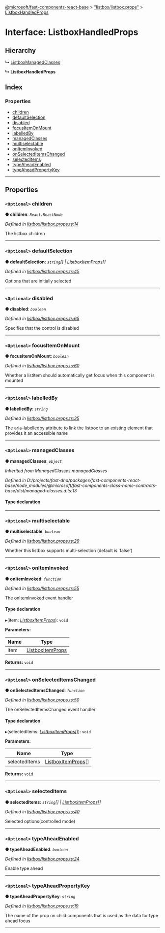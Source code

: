 [@microsoft/fast-components-react-base](../README.md) > ["listbox/listbox.props"](../modules/_listbox_listbox_props_.md) > [ListboxHandledProps](../interfaces/_listbox_listbox_props_.listboxhandledprops.md)

# Interface: ListboxHandledProps

## Hierarchy

↳  [ListboxManagedClasses](_listbox_listbox_props_.listboxmanagedclasses.md)

**↳ ListboxHandledProps**

## Index

### Properties

* [children](_listbox_listbox_props_.listboxhandledprops.md#children)
* [defaultSelection](_listbox_listbox_props_.listboxhandledprops.md#defaultselection)
* [disabled](_listbox_listbox_props_.listboxhandledprops.md#disabled)
* [focusItemOnMount](_listbox_listbox_props_.listboxhandledprops.md#focusitemonmount)
* [labelledBy](_listbox_listbox_props_.listboxhandledprops.md#labelledby)
* [managedClasses](_listbox_listbox_props_.listboxhandledprops.md#managedclasses)
* [multiselectable](_listbox_listbox_props_.listboxhandledprops.md#multiselectable)
* [onItemInvoked](_listbox_listbox_props_.listboxhandledprops.md#oniteminvoked)
* [onSelectedItemsChanged](_listbox_listbox_props_.listboxhandledprops.md#onselecteditemschanged)
* [selectedItems](_listbox_listbox_props_.listboxhandledprops.md#selecteditems)
* [typeAheadEnabled](_listbox_listbox_props_.listboxhandledprops.md#typeaheadenabled)
* [typeAheadPropertyKey](_listbox_listbox_props_.listboxhandledprops.md#typeaheadpropertykey)

---

## Properties

<a id="children"></a>

### `<Optional>` children

**● children**: *`React.ReactNode`*

*Defined in [listbox/listbox.props.ts:14](https://github.com/Microsoft/fast-dna/blob/164dd3ca/packages/fast-components-react-base/src/listbox/listbox.props.ts#L14)*

The listbox children

___
<a id="defaultselection"></a>

### `<Optional>` defaultSelection

**● defaultSelection**: *`string`[] \| [ListboxItemProps](../modules/_listbox_item_listbox_item_props_.md#listboxitemprops)[]*

*Defined in [listbox/listbox.props.ts:45](https://github.com/Microsoft/fast-dna/blob/164dd3ca/packages/fast-components-react-base/src/listbox/listbox.props.ts#L45)*

Options that are initially selected

___
<a id="disabled"></a>

### `<Optional>` disabled

**● disabled**: *`boolean`*

*Defined in [listbox/listbox.props.ts:65](https://github.com/Microsoft/fast-dna/blob/164dd3ca/packages/fast-components-react-base/src/listbox/listbox.props.ts#L65)*

Specifies that the control is disabled

___
<a id="focusitemonmount"></a>

### `<Optional>` focusItemOnMount

**● focusItemOnMount**: *`boolean`*

*Defined in [listbox/listbox.props.ts:60](https://github.com/Microsoft/fast-dna/blob/164dd3ca/packages/fast-components-react-base/src/listbox/listbox.props.ts#L60)*

Whether a listitem should automatically get focus when this component is mounted

___
<a id="labelledby"></a>

### `<Optional>` labelledBy

**● labelledBy**: *`string`*

*Defined in [listbox/listbox.props.ts:35](https://github.com/Microsoft/fast-dna/blob/164dd3ca/packages/fast-components-react-base/src/listbox/listbox.props.ts#L35)*

The aria-labelledby attribute to link the listbox to an existing element that provides it an accessible name

___
<a id="managedclasses"></a>

### `<Optional>` managedClasses

**● managedClasses**: *`object`*

*Inherited from ManagedClasses.managedClasses*

*Defined in D:/projects/fast-dna/packages/fast-components-react-base/node_modules/@microsoft/fast-components-class-name-contracts-base/dist/managed-classes.d.ts:13*

#### Type declaration

___
<a id="multiselectable"></a>

### `<Optional>` multiselectable

**● multiselectable**: *`boolean`*

*Defined in [listbox/listbox.props.ts:29](https://github.com/Microsoft/fast-dna/blob/164dd3ca/packages/fast-components-react-base/src/listbox/listbox.props.ts#L29)*

Whether this listbox supports multi-selection (default is 'false')

___
<a id="oniteminvoked"></a>

### `<Optional>` onItemInvoked

**● onItemInvoked**: *`function`*

*Defined in [listbox/listbox.props.ts:55](https://github.com/Microsoft/fast-dna/blob/164dd3ca/packages/fast-components-react-base/src/listbox/listbox.props.ts#L55)*

The onItemInvoked event handler

#### Type declaration
▸(item: *[ListboxItemProps](../modules/_listbox_item_listbox_item_props_.md#listboxitemprops)*): `void`

**Parameters:**

| Name | Type |
| ------ | ------ |
| item | [ListboxItemProps](../modules/_listbox_item_listbox_item_props_.md#listboxitemprops) |

**Returns:** `void`

___
<a id="onselecteditemschanged"></a>

### `<Optional>` onSelectedItemsChanged

**● onSelectedItemsChanged**: *`function`*

*Defined in [listbox/listbox.props.ts:50](https://github.com/Microsoft/fast-dna/blob/164dd3ca/packages/fast-components-react-base/src/listbox/listbox.props.ts#L50)*

The onSelectedItemsChanged event handler

#### Type declaration
▸(selectedItems: *[ListboxItemProps](../modules/_listbox_item_listbox_item_props_.md#listboxitemprops)[]*): `void`

**Parameters:**

| Name | Type |
| ------ | ------ |
| selectedItems | [ListboxItemProps](../modules/_listbox_item_listbox_item_props_.md#listboxitemprops)[] |

**Returns:** `void`

___
<a id="selecteditems"></a>

### `<Optional>` selectedItems

**● selectedItems**: *`string`[] \| [ListboxItemProps](../modules/_listbox_item_listbox_item_props_.md#listboxitemprops)[]*

*Defined in [listbox/listbox.props.ts:40](https://github.com/Microsoft/fast-dna/blob/164dd3ca/packages/fast-components-react-base/src/listbox/listbox.props.ts#L40)*

Selected options(controlled mode)

___
<a id="typeaheadenabled"></a>

### `<Optional>` typeAheadEnabled

**● typeAheadEnabled**: *`boolean`*

*Defined in [listbox/listbox.props.ts:24](https://github.com/Microsoft/fast-dna/blob/164dd3ca/packages/fast-components-react-base/src/listbox/listbox.props.ts#L24)*

Enable type ahead

___
<a id="typeaheadpropertykey"></a>

### `<Optional>` typeAheadPropertyKey

**● typeAheadPropertyKey**: *`string`*

*Defined in [listbox/listbox.props.ts:19](https://github.com/Microsoft/fast-dna/blob/164dd3ca/packages/fast-components-react-base/src/listbox/listbox.props.ts#L19)*

The name of the prop on child components that is used as the data for type ahead focus

___

